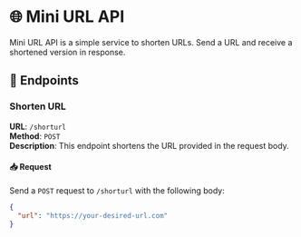 # 🌐 Mini URL API

Mini URL API is a simple service to shorten URLs. Send a URL and receive a shortened version in response.

## 🚀 Endpoints

### Shorten URL

**URL**: `/shorturl`  
**Method**: `POST`  
**Description**: This endpoint shortens the URL provided in the request body.

#### 📥 Request

Send a `POST` request to `/shorturl` with the following body:

```json
{
  "url": "https://your-desired-url.com"
}
